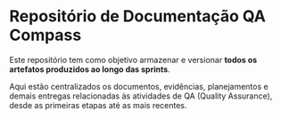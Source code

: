 # Repositório de Documentação QA Compass

Este repositório tem como objetivo armazenar e versionar **todos os artefatos produzidos ao longo das sprints**.

Aqui estão centralizados os documentos, evidências, planejamentos e demais entregas relacionadas às atividades de QA (Quality Assurance), desde as primeiras etapas até as mais recentes.
